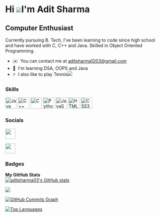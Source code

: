 Hi ![](https://user-images.githubusercontent.com/18350557/176309783-0785949b-9127-417c-8b55-ab5a4333674e.gif)I'm Adit Sharma
===================================================================================================================================

Computer Enthusiast
-------------------

Currently pursuing B. Tech, I've been learning to code since high school and have worked with C, C++ and Java. Skilled in Object Oriented Programming.

*   ✉️  You can contact me at [aditsharma1203@gmail.com](mailto:aditsharma1203@gmail.com)
*   🧠  I'm learning DSA, OOPS and Java
*   ⚡  I also like to play Tennis<a href="https://www.github.com/aditsharma03" target="_blank" rel="noreferrer"><img
                  src="https://img.shields.io/github/followers/aditsharma03?logo=github&style=for-the-badge&color=facc15&labelColor=0f172a" /></a>
                  
### Skills 
<p align="left">
<a href="https://www.oracle.com/java/" target="_blank" rel="noreferrer"><img src="https://raw.githubusercontent.com/danielcranney/readme-generator/main/public/icons/skills/java-colored.svg" width="36" height="36" alt="Java" /></a>
<a href="https://docs.microsoft.com/en-us/cpp/?view=msvc-170" target="_blank" rel="noreferrer"><img src="https://raw.githubusercontent.com/danielcranney/readme-generator/main/public/icons/skills/cplusplus-colored.svg" width="36" height="36" alt="C++" /></a>
<a href="https://docs.microsoft.com/en-us/cpp/?view=msvc-170" target="_blank" rel="noreferrer"><img src="https://raw.githubusercontent.com/danielcranney/readme-generator/main/public/icons/skills/c-colored.svg" width="36" height="36" alt="C" /></a>
<a href="https://www.python.org/" target="_blank" rel="noreferrer"><img src="https://raw.githubusercontent.com/danielcranney/readme-generator/main/public/icons/skills/python-colored.svg" width="36" height="36" alt="Python" /></a>
<a href="https://developer.mozilla.org/en-US/docs/Web/JavaScript" target="_blank" rel="noreferrer"><img src="https://raw.githubusercontent.com/danielcranney/readme-generator/main/public/icons/skills/javascript-colored.svg" width="36" height="36" alt="JavaScript" /></a>
<a href="https://developer.mozilla.org/en-US/docs/Glossary/HTML5" target="_blank" rel="noreferrer"><img src="https://raw.githubusercontent.com/danielcranney/readme-generator/main/public/icons/skills/html5-colored.svg" width="36" height="36" alt="HTML5" /></a>
<a href="https://www.w3.org/TR/CSS/#css" target="_blank" rel="noreferrer"><img src="https://raw.githubusercontent.com/danielcranney/readme-generator/main/public/icons/skills/css3-colored.svg" width="36" height="36" alt="CSS3" /></a>
</p>
                    
### Socials
<p align="left">
<a href="https://www.github.com/aditsharma03" target="_blank" rel="noreferrer"><img src="https://raw.githubusercontent.com/danielcranney/readme-generator/main/public/icons/socials/github-dark.svg" width="32" height="32"/></a>
                          
<a href="https://www.linkedin.com/in/adit-sharma-0a15861ab" target="_blank" rel="noreferrer"><img src="https://raw.githubusercontent.com/danielcranney/readme-generator/main/public/icons/socials/linkedin.svg" width="32" height="32"/></a>

</p>
                      
### Badges 
<b>My GitHub Stats</b><br>
<a href="http://www.github.com/aditsharma03"><img src="https://github-readme-stats.vercel.app/api?username=aditsharma03&show_icons=true&hide=&count_private=true&title_color=ef4444&text_color=ffffff&icon_color=facc15&bg_color=0f172a&hide_border=true&show_icons=true" alt="aditsharma03's GitHub stats"/></a>
                      
<a href="http://www.github.com/aditsharma03"><img src="https://github-readme-streak-stats.herokuapp.com/?user=aditsharma03&stroke=ffffff&background=0f172a&ring=ef4444&fire=ef4444&currStreakNum=ffffff&currStreakLabel=ef4444&sideNums=ffffff&sideLabels=ffffff&dates=ffffff&hide_border=true"/></a>
                  
<a href="http://www.github.com/aditsharma03"><img src="https://github-readme-activity-graph.cyclic.app/graph?username=aditsharma03&bg_color=0f172a&color=ffffff&line=facc15&point=ffffff&area_color=0f172a&area=true&hide_border=true&custom_title=GitHub%20Commits%20Graph" alt="GitHub Commits Graph"/></a>
                      
<a href="https://github.com/aditsharma03" align="left"><img src="https://github-readme-stats.vercel.app/api/top-langs/?username=aditsharma03&langs_count=10&title_color=ef4444&text_color=ffffff&icon_color=facc15&bg_color=0f172a&hide_border=true&locale=en&custom_title=Top%20%Languages" alt="Top Languages"/></a>
